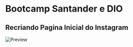 # Bootcamp Santander e DIO 
## Recriando Pagina Inicial do Instagram

![Preview]([https://raw.githubusercontent.com/username/project/master/image-path/image.png](https://raw.githubusercontent.com/alxrds/bootcamp_santander_dio_recriando_pagina_inicial_do_instagram/eabbd9aa30c77d3cbd0b1db64bf7e55a4ace4e30/assets/images/print.PNG))

